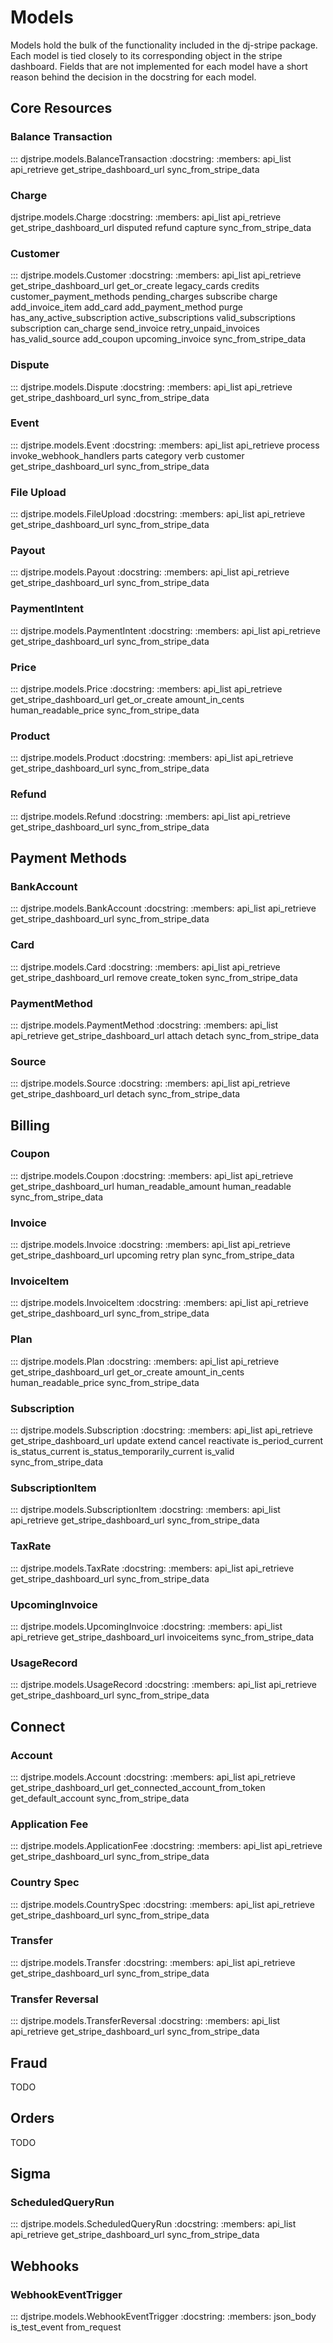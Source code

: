 # Models

Models hold the bulk of the functionality included in the dj-stripe
package. Each model is tied closely to its corresponding object in the
stripe dashboard. Fields that are not implemented for each model have a
short reason behind the decision in the docstring for each model.

## Core Resources

### Balance Transaction

::: djstripe.models.BalanceTransaction
    :docstring:
    :members: api_list api_retrieve get_stripe_dashboard_url sync_from_stripe_data

### Charge

djstripe.models.Charge
    :docstring:
    :members: api_list api_retrieve get_stripe_dashboard_url disputed refund capture sync_from_stripe_data

### Customer

::: djstripe.models.Customer
    :docstring:
    :members: api_list api_retrieve get_stripe_dashboard_url get_or_create legacy_cards credits customer_payment_methods pending_charges subscribe charge add_invoice_item add_card add_payment_method purge has_any_active_subscription active_subscriptions valid_subscriptions subscription can_charge send_invoice retry_unpaid_invoices has_valid_source add_coupon upcoming_invoice sync_from_stripe_data

### Dispute

::: djstripe.models.Dispute
    :docstring:
    :members: api_list api_retrieve get_stripe_dashboard_url sync_from_stripe_data


### Event

::: djstripe.models.Event
    :docstring:
    :members: api_list api_retrieve process invoke_webhook_handlers parts category verb customer get_stripe_dashboard_url sync_from_stripe_data

### File Upload

::: djstripe.models.FileUpload
    :docstring:
    :members: api_list api_retrieve get_stripe_dashboard_url sync_from_stripe_data

### Payout


::: djstripe.models.Payout
    :docstring:
    :members: api_list api_retrieve get_stripe_dashboard_url sync_from_stripe_data

### PaymentIntent

::: djstripe.models.PaymentIntent
    :docstring:
    :members: api_list api_retrieve get_stripe_dashboard_url sync_from_stripe_data

### Price

::: djstripe.models.Price
    :docstring:
    :members: api_list api_retrieve get_stripe_dashboard_url get_or_create amount_in_cents human_readable_price sync_from_stripe_data

### Product

::: djstripe.models.Product
    :docstring:
    :members: api_list api_retrieve get_stripe_dashboard_url sync_from_stripe_data

### Refund


::: djstripe.models.Refund
    :docstring:
    :members: api_list api_retrieve get_stripe_dashboard_url sync_from_stripe_data

## Payment Methods

### BankAccount

::: djstripe.models.BankAccount
    :docstring:
    :members: api_list api_retrieve get_stripe_dashboard_url sync_from_stripe_data

### Card


::: djstripe.models.Card
    :docstring:
    :members: api_list api_retrieve get_stripe_dashboard_url remove create_token sync_from_stripe_data

### PaymentMethod

::: djstripe.models.PaymentMethod
    :docstring:
    :members: api_list api_retrieve get_stripe_dashboard_url attach detach sync_from_stripe_data


### Source

::: djstripe.models.Source
    :docstring:
    :members: api_list api_retrieve get_stripe_dashboard_url detach sync_from_stripe_data

## Billing

### Coupon


::: djstripe.models.Coupon
    :docstring:
    :members: api_list api_retrieve get_stripe_dashboard_url human_readable_amount human_readable sync_from_stripe_data

### Invoice

::: djstripe.models.Invoice
    :docstring:
    :members: api_list api_retrieve get_stripe_dashboard_url upcoming retry plan sync_from_stripe_data

### InvoiceItem


::: djstripe.models.InvoiceItem
    :docstring:
    :members: api_list api_retrieve get_stripe_dashboard_url sync_from_stripe_data

### Plan

::: djstripe.models.Plan
    :docstring:
    :members: api_list api_retrieve get_stripe_dashboard_url get_or_create amount_in_cents human_readable_price sync_from_stripe_data

### Subscription


::: djstripe.models.Subscription
    :docstring:
    :members: api_list api_retrieve get_stripe_dashboard_url update extend cancel reactivate is_period_current is_status_current is_status_temporarily_current is_valid sync_from_stripe_data

### SubscriptionItem

::: djstripe.models.SubscriptionItem
    :docstring:
    :members: api_list api_retrieve get_stripe_dashboard_url sync_from_stripe_data

### TaxRate


::: djstripe.models.TaxRate
    :docstring:
    :members: api_list api_retrieve get_stripe_dashboard_url sync_from_stripe_data


### UpcomingInvoice

::: djstripe.models.UpcomingInvoice
    :docstring:
    :members: api_list api_retrieve get_stripe_dashboard_url invoiceitems sync_from_stripe_data

### UsageRecord

::: djstripe.models.UsageRecord
    :docstring:
    :members: api_list api_retrieve get_stripe_dashboard_url sync_from_stripe_data

## Connect

### Account

::: djstripe.models.Account
    :docstring:
    :members: api_list api_retrieve get_stripe_dashboard_url get_connected_account_from_token get_default_account sync_from_stripe_data

### Application Fee

::: djstripe.models.ApplicationFee
    :docstring:
    :members: api_list api_retrieve get_stripe_dashboard_url sync_from_stripe_data

### Country Spec

::: djstripe.models.CountrySpec
    :docstring:
    :members: api_list api_retrieve get_stripe_dashboard_url sync_from_stripe_data

### Transfer

::: djstripe.models.Transfer
    :docstring:
    :members: api_list api_retrieve get_stripe_dashboard_url sync_from_stripe_data

### Transfer Reversal

::: djstripe.models.TransferReversal
    :docstring:
    :members: api_list api_retrieve get_stripe_dashboard_url sync_from_stripe_data

## Fraud

TODO

## Orders

TODO

## Sigma

### ScheduledQueryRun

::: djstripe.models.ScheduledQueryRun
    :docstring:
    :members: api_list api_retrieve get_stripe_dashboard_url sync_from_stripe_data

## Webhooks

### WebhookEventTrigger

::: djstripe.models.WebhookEventTrigger
    :docstring:
    :members: json_body is_test_event from_request
